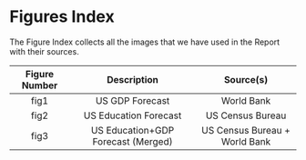 # Figures Index

The Figure Index collects all the images that we have used in the Report with their sources.

| Figure Number  | Description   | Source(s)   |
|:--------------:|:-------------:|:-----------:|
| fig1  | US GDP Forecast| World Bank       |
| fig2  | US Education Forecast     | US Census Bureau       |
| fig3  | US Education+GDP Forecast (Merged)    | US Census Bureau + World Bank      |
